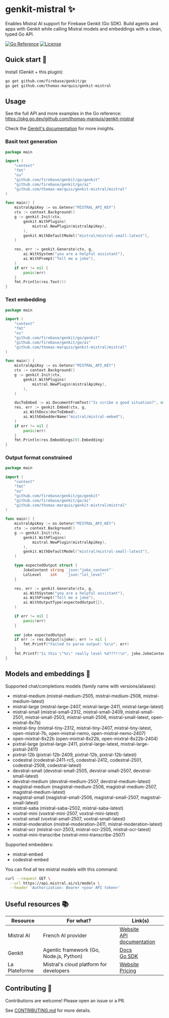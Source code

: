 # genkit-mistral ✨

Enables Mistral AI support for Firebase Genkit (Go SDK). Build agents and apps with Genkit while calling Mistral models and embeddings with a clean, typed Go API.

[![Go Reference](https://pkg.go.dev/badge/github.com/thomas-marquis/genkit-mistral.svg)](https://pkg.go.dev/github.com/thomas-marquis/genkit-mistral) [![License](https://img.shields.io/badge/license-MIT-blue.svg)](LICENCE)

## Quick start 🚀

Install (Genkit + this plugin):

```bash
go get github.com/firebase/genkit/go
go get github.com/thomas-marquis/genkit-mistral
```

## Usage

See the full API and more examples in the Go reference: https://pkg.go.dev/github.com/thomas-marquis/genkit-mistral

Check the [Genkit's documentation](https://genkit.dev/go/docs/models/) for more insights.

### Basit text generation

```go
package main

import (
    "context"
    "fmt"
    "os"
	"github.com/firebase/genkit/go/genkit"
	"github.com/firebase/genkit/go/ai"
    "github.com/thomas-marquis/genkit-mistral/mistral"
)

func main() {
	mistralApiKey := os.Getenv("MISTRAL_API_KEY")
	ctx := context.Background()
	g := genkit.Init(ctx,
		genkit.WithPlugins(
			mistral.NewPlugin(mistralApiKey),
		),
		genkit.WithDefaultModel("mistral/mistral-small-latest"),
	)

	res, err := genkit.Generate(ctx, g,
		ai.WithSystem("you are a helpful assistant"),
		ai.WithPrompt("Tell me a joke"),
	)
	if err != nil {
		panic(err)
	}
    fmt.Println(res.Text())
}
```

### Text embedding

```go
package main

import (
    "context"
    "fmt"
    "os"
	"github.com/firebase/genkit/go/genkit"
	"github.com/firebase/genkit/go/ai"
    "github.com/thomas-marquis/genkit-mistral/mistral"
)

func main() {
	mistralApiKey := os.Getenv("MISTRAL_API_KEY")
	ctx := context.Background()
	g := genkit.Init(ctx,
		genkit.WithPlugins(
			mistral.NewPlugin(mistralApiKey),
		),
	)

	docToEmbed := ai.DocumentFromText("Is scribe a good situation?", nil)
	res, err := genkit.Embed(ctx, g,
		ai.WithDocs(docToEmbed),
		ai.WithEmbedderName("mistral/mistral-embed"),
	)
	if err != nil {
		panic(err)
	}
    fmt.Println(res.Embeddings[0].Embedding)
}
```

### Output format constrained

```go
package main

import (
    "context"
    "fmt"
    "os"
	"github.com/firebase/genkit/go/genkit"
	"github.com/firebase/genkit/go/ai"
    "github.com/thomas-marquis/genkit-mistral/mistral"
)

func main() {
	mistralApiKey := os.Getenv("MISTRAL_API_KEY")
	ctx := context.Background()
	g := genkit.Init(ctx,
		genkit.WithPlugins(
			mistral.NewPlugin(mistralApiKey),
		),
		genkit.WithDefaultModel("mistral/mistral-small-latest"),
	)

	type expectedOutput struct {
		JokeContent string `json:"joke_content"`
		LolLevel    int    `json:"lol_level"`
	}

	res, err := genkit.Generate(ctx, g,
		ai.WithSystem("you are a helpful assistant"),
		ai.WithPrompt("Tell me a joke"),
		ai.WithOutputType(expectedOutput{}),
	)

	if err != nil {
		panic(err)
    }
	
    var joke expectedOutput
    if err := res.Output(&joke); err != nil {
        fmt.Printf("Failed to parse output: %s\n", err)
    } 
    fmt.Printf("Is this \"%s\" really level %d???!!\n", joke.JokeContent, joke.LolLevel)
}
```


## Models and embeddings 🧠

Supported chat/completions models (family name with versions/aliases):
- mistral-medium (mistral-medium-2505, mistral-medium-2508, mistral-medium-latest)
- mistral-large (mistral-large-2407, mistral-large-2411, mistral-large-latest)
- mistral-small (mistral-small-2312, mistral-small-2409, mistral-small-2501, mistral-small-2503, mistral-small-2506, mistral-small-latest, open-mixtral-8x7b)
- mistral-tiny (mistral-tiny-2312, mistral-tiny-2407, mistral-tiny-latest, open-mistral-7b, open-mistral-nemo, open-mistral-nemo-2407)
- open-mixtral-8x22b (open-mixtral-8x22b, open-mixtral-8x22b-2404)
- pixtral-large (pixtral-large-2411, pixtral-large-latest, mistral-large-pixtral-2411)
- pixtral-12b (pixtral-12b-2409, pixtral-12b, pixtral-12b-latest)
- codestral (codestral-2411-rc5, codestral-2412, codestral-2501, codestral-2508, codestral-latest)
- devstral-small (devstral-small-2505, devstral-small-2507, devstral-small-latest)
- devstral-medium (devstral-medium-2507, devstral-medium-latest)
- magistral-medium (magistral-medium-2506, magistral-medium-2507, magistral-medium-latest)
- magistral-small (magistral-small-2506, magistral-small-2507, magistral-small-latest)
- mistral-saba (mistral-saba-2502, mistral-saba-latest)
- voxtral-mini (voxtral-mini-2507, voxtral-mini-latest)
- voxtral-small (voxtral-small-2507, voxtral-small-latest)
- mistral-moderation (mistral-moderation-2411, mistral-moderation-latest)
- mistral-ocr (mistral-ocr-2503, mistral-ocr-2505, mistral-ocr-latest)
- voxtral-mini-transcribe (voxtral-mini-transcribe-2507)


Supported embedders:
- mistral-embed
- codestral-embed

You can find all tes mistral models with this command:

```bash
curl --request GET \
  --url https://api.mistral.ai/v1/models \
  --header 'Authorization: Bearer <your API token>'
```


## Useful resources 📚

| Resource      | For what?                                      | Link(s)                                                                                                             |
|---------------|-------------------------------------------------|---------------------------------------------------------------------------------------------------------------------|
| Mistral AI    | French AI provider                              | [Website](https://mistral.ai/) <br/> [API documentation](https://docs.mistral.ai/api/)                              |
| Genkit        | Agentic framework (Go, Node.js, Python)         | [Docs](https://firebase.google.com/docs/genkit) <br/> [Go SDK](https://genkit.dev/go/docs/get-started-go/)          |
| La Plateforme | Mistral's cloud platform for developers         | [Website](https://mistral.ai/products/la-plateforme) <br/> [Pricing](https://mistral.ai/pricing#api-pricing)        |

## Contributing 🤝

Contributions are welcome! Please open an issue or a PR.

See [CONTRIBUTING.md](CONTRIBUTING.md) for more details.